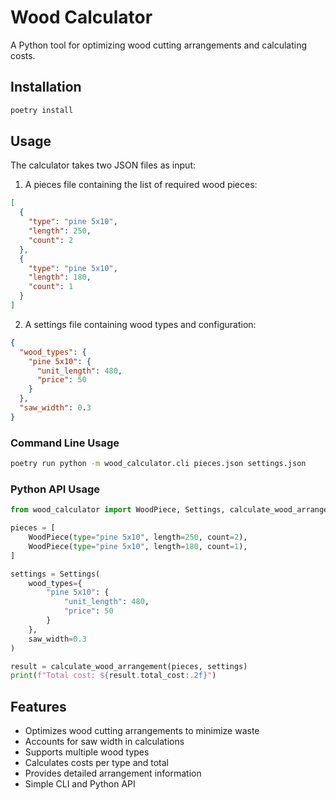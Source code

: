 # Wood Calculator

A Python tool for optimizing wood cutting arrangements and calculating costs.

## Installation

```bash
poetry install
```

## Usage

The calculator takes two JSON files as input:

1. A pieces file containing the list of required wood pieces:

```json
[
  {
    "type": "pine 5x10",
    "length": 250,
    "count": 2
  },
  {
    "type": "pine 5x10",
    "length": 180,
    "count": 1
  }
]
```

2. A settings file containing wood types and configuration:

```json
{
  "wood_types": {
    "pine 5x10": {
      "unit_length": 480,
      "price": 50
    }
  },
  "saw_width": 0.3
}
```

### Command Line Usage

```bash
poetry run python -m wood_calculator.cli pieces.json settings.json
```

### Python API Usage

```python
from wood_calculator import WoodPiece, Settings, calculate_wood_arrangement

pieces = [
    WoodPiece(type="pine 5x10", length=250, count=2),
    WoodPiece(type="pine 5x10", length=180, count=1),
]

settings = Settings(
    wood_types={
        "pine 5x10": {
            "unit_length": 480,
            "price": 50
        }
    },
    saw_width=0.3
)

result = calculate_wood_arrangement(pieces, settings)
print(f"Total cost: ${result.total_cost:.2f}")
```

## Features

- Optimizes wood cutting arrangements to minimize waste
- Accounts for saw width in calculations
- Supports multiple wood types
- Calculates costs per type and total
- Provides detailed arrangement information
- Simple CLI and Python API
